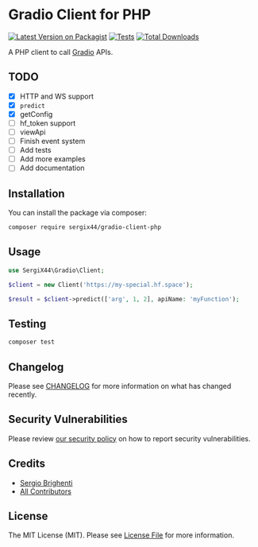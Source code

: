 # Gradio Client for PHP

[![Latest Version on Packagist](https://img.shields.io/packagist/v/sergix44/gradio-client-php.svg?style=flat-square)](https://packagist.org/packages/sergix44/gradio-client-php)
[![Tests](https://img.shields.io/github/actions/workflow/status/sergix44/gradio-client-php/run-tests.yml?branch=main&label=tests&style=flat-square)](https://github.com/sergix44/gradio-client-php/actions/workflows/run-tests.yml)
[![Total Downloads](https://img.shields.io/packagist/dt/sergix44/gradio-client-php.svg?style=flat-square)](https://packagist.org/packages/sergix44/gradio-client-php)

A PHP client to call [Gradio](https://www.gradio.app) APIs.

## TODO
- [x] HTTP and WS support
- [x] `predict`
- [x] getConfig
- [ ] hf_token support
- [ ] viewApi
- [ ] Finish event system
- [ ] Add tests
- [ ] Add more examples
- [ ] Add documentation

## Installation

You can install the package via composer:

```bash
composer require sergix44/gradio-client-php
```

## Usage

```php
use SergiX44\Gradio\Client;

$client = new Client('https://my-special.hf.space');

$result = $client->predict(['arg', 1, 2], apiName: 'myFunction');

```

## Testing

```bash
composer test
```

## Changelog

Please see [CHANGELOG](CHANGELOG.md) for more information on what has changed recently.

## Security Vulnerabilities

Please review [our security policy](../../security/policy) on how to report security vulnerabilities.

## Credits

- [Sergio Brighenti](https://github.com/SergiX44)
- [All Contributors](../../contributors)

## License

The MIT License (MIT). Please see [License File](LICENSE.md) for more information.
